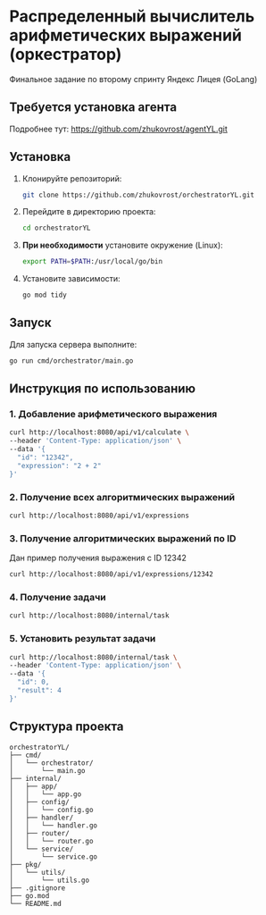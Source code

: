 # Распределенный вычислитель арифметических выражений (оркестратор)

Финальное задание по второму спринту Яндекс Лицея (GoLang)

## Требуется установка агента

Подробнее тут: https://github.com/zhukovrost/agentYL.git

## Установка

1. Клонируйте репозиторий:
    ```sh
    git clone https://github.com/zhukovrost/orchestratorYL.git
    ```

2. Перейдите в директорию проекта:
    ```sh
    cd orchestratorYL
    ```
   
3. **При необходимости** установите окружение (Linux):

   ```sh 
   export PATH=$PATH:/usr/local/go/bin
   ```

4. Установите зависимости:
    ```sh
    go mod tidy
    ```

## Запуск

Для запуска сервера выполните:

```sh
go run cmd/orchestrator/main.go
```

## Инструкция по использованию

### 1. Добавление арифметического выражения

```sh
curl http://localhost:8080/api/v1/calculate \
--header 'Content-Type: application/json' \
--data '{
  "id": "12342",
  "expression": "2 + 2"
}'
```

### 2. Получение всех алгоритмических выражений

```sh 
curl http://localhost:8080/api/v1/expressions
```

### 3. Получение алгоритмических выражений по ID

Дан пример получения выражения с ID 12342

```sh
curl http://localhost:8080/api/v1/expressions/12342
```

### 4. Получение задачи

```sh
curl http://localhost:8080/internal/task
```

### 5. Установить результат задачи

```sh
curl http://localhost:8080/internal/task \
--header 'Content-Type: application/json' \
--data '{
  "id": 0,
  "result": 4
}'
```

## Структура проекта

```
orchestratorYL/
├── cmd/
│   └── orchestrator/
│       └── main.go
├── internal/
│   ├── app/
│   │   └── app.go
│   ├── config/
│   │   └── config.go
│   ├── handler/
│   │   └── handler.go
│   ├── router/
│   │   └── router.go
│   └── service/
│       └── service.go
├── pkg/
│   └── utils/
│       └── utils.go
├── .gitignore
├── go.mod
└── README.md
```
